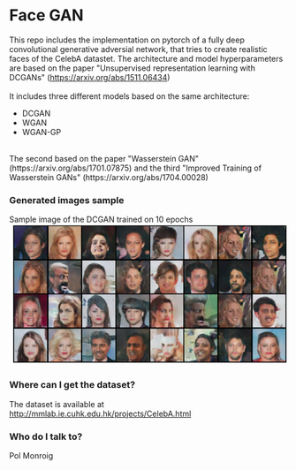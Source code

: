 # Face GAN #

This repo includes the implementation on pytorch of a fully deep convolutional generative adversial network,
that tries to create realistic faces of the CelebA datastet. The architecture and model
hyperparameters are based on the paper
"Unsupervised representation learning with DCGANs" (https://arxiv.org/abs/1511.06434)
<br>
<br>
It includes three different models based on the same architecture:
* DCGAN
* WGAN 
* WGAN-GP
<br>
The second based on the paper "Wasserstein GAN" (https://arxiv.org/abs/1701.07875)
and the third "Improved Training of Wasserstein GANs" (https://arxiv.org/abs/1704.00028)

### Generated images sample ###
Sample image of the DCGAN trained on 10 epochs 
![Alt text](images/gan_sample_0.png?raw=true "Title")

### Where can I get the dataset? ###
The dataset is available at http://mmlab.ie.cuhk.edu.hk/projects/CelebA.html
### Who do I talk to? ###

Pol Monroig
